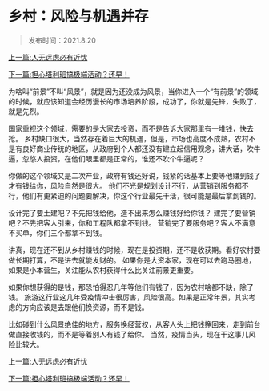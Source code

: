 # 乡村：风险与机遇并存



> 发布时间：2021.8.20



[上一篇:人无远虑必有近忧](/social/article116)  

[下一篇:担心塔利班搞极端活动？还早！](/social/article118) 



为啥叫“前景”不叫“风景”，就是因为还没成为风景，当你进入一个“有前景”的领域的时候，就应该知道会经历漫长的市场培养阶段，成功了，你就是先锋，失败了，就是先烈。

 国家重视这个领域，需要的是大家去投资，而不是告诉大家那里有一堆钱，快去抢。 乡村缺口很大，当然存在着巨大的机遇，但是，市场也高度不成熟，农村不是有良好商业传统的地区，从政府到个人都还没有建立起信用观念，讲大话，吹牛逼，忽悠人投资，在他们眼里都是正常的，谁还不吹个牛逼呢？ 

你做的这个领域又是二次产业，政府有钱还好说，钱紧的话基本上要等他赚到钱了才有钱给你，风险自然是很大。 他们不光是规划设计不行，从营销到服务都不行，他们有更紧迫的问题要解决，你这个行业最先干活，很可能是最后拿到钱的。 

设计完了要土建吧？不先把钱给他，造不出来怎么赚钱好给你钱？ 建完了要营销吧？不先把客人引来，你和工程队都拿不到钱。 营销完了要服务吧？客人不满意不买单，你们三个都拿不到钱。 

讲真，现在还不到从乡村赚钱的时候，现在是投资期，还不是收获期。看好农村要做长期打算，不是进去就能发财的。 如果你是大资本家，现在可以去跑马圈地，如果是小本营生，关注能从农村获得什么比关注前景更重要。 

如果你想获得的是钱，那恐怕得忍几年等他们有钱了，因为农村啥都不缺，除了钱。 旅游这行业这几年受疫情冲击很厉害，风险很高。如果是正常年景，其实考虑的方向应该是去跟他们换资源，而不是钱。 

比如碰到什么风景绝佳的地方，服务换经营权，从客人头上把钱挣回来，走到前台做直接收钱的，而不是等着别人有钱了给你。 当然，疫情当头，现在干这事儿风险比较大。



[上一篇:人无远虑必有近忧](/social/article116)  

[下一篇:担心塔利班搞极端活动？还早！](/social/article118) 
